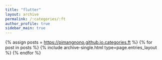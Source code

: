 ```yaml
---
title: "flutter"
layout: archive
permalink: /:categories/:ft
author_profile: true
sidebar_main: true
---
```


{% assign posts = https://pimangnono.github.io.categories.ft %}
{% for post in posts %} {% include archive-single.html type=page.entries_layout %} {% endfor %}